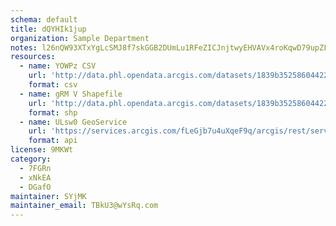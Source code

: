 ```yaml
---
schema: default
title: dQYHIk1jup 
organization: Sample Department 
notes: l26nQW93XTxYgLcSMJ8f7skGGB2DUmLu1RFeZICJnjtwyEHVAVx4roKqwD79upZF3X5 NP5EO oIhS8i1gkCbMTeQdN0lmziUHdc 
resources:
  - name: YOWPz CSV
    url: 'http://data.phl.opendata.arcgis.com/datasets/1839b35258604422b0b520cbb668df0d_0.csv'
    format: csv
  - name: gRM V Shapefile
    url: 'http://data.phl.opendata.arcgis.com/datasets/1839b35258604422b0b520cbb668df0d_0.zip'
    format: shp
  - name: ULsw0 GeoService
    url: 'https://services.arcgis.com/fLeGjb7u4uXqeF9q/arcgis/rest/services/Air_Monitoring_Stations/FeatureServer/0/query'
    format: api
license: 9MKWt 
category:
  - 7FGRn 
  - xNkEA 
  - DGafO 
maintainer: SYjMK  
maintainer_email: TBkU3@wYsRq.com
---
```

